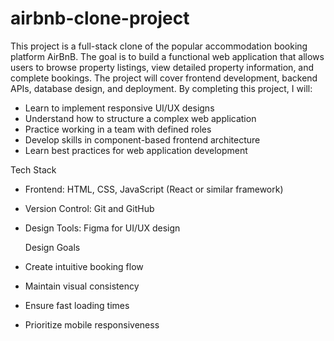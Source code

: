 # airbnb-clone-project
This project is a full-stack clone of the popular accommodation booking platform AirBnB. The goal is to build a functional web application that allows users to browse property listings, view detailed property information, and complete bookings. The project will cover frontend development, backend APIs, database design, and deployment.
By completing this project, I will:

- Learn to implement responsive UI/UX designs
- Understand how to structure a complex web application
- Practice working in a team with defined roles
- Develop skills in component-based frontend architecture
- Learn best practices for web application development

Tech Stack
- Frontend: HTML, CSS, JavaScript (React or similar framework)
- Version Control: Git and GitHub
- Design Tools: Figma for UI/UX design

  Design Goals
- Create intuitive booking flow
- Maintain visual consistency
- Ensure fast loading times
- Prioritize mobile responsiveness

